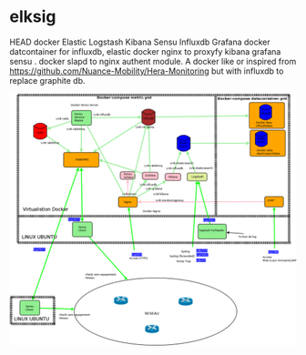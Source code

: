 # elksig
HEAD
docker Elastic Logstash Kibana Sensu Influxdb Grafana docker datcontainer for influxdb, elastic docker nginx to proxyfy kibana grafana 
sensu . docker slapd to nginx authent module.
A docker like or inspired from https://github.com/Nuance-Mobility/Hera-Monitoring but with influxdb to replace graphite db.

![Architecture](https://github.com/alpern95/elksig/blob/master/ELKSIG.png)

